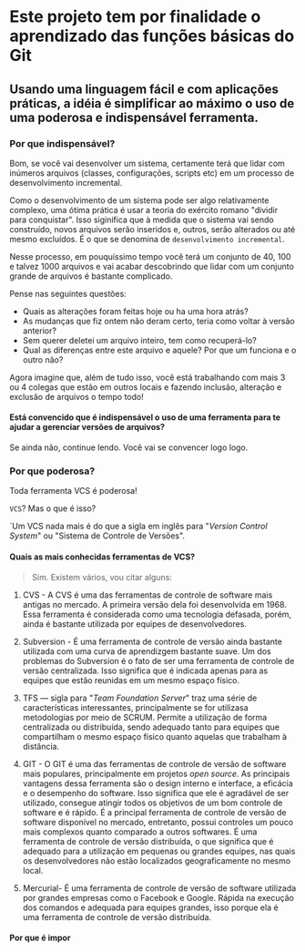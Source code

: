 # Este projeto tem por finalidade o aprendizado das funções básicas do Git


## Usando uma linguagem fácil e com aplicações práticas, a idéia é simplificar ao máximo o uso de uma poderosa e indispensável ferramenta.

### Por que indispensável?

Bom, se você vai desenvolver um sistema, certamente terá que lidar com inúmeros arquivos (classes, configurações, scripts etc) em um processo de desenvolvimento incremental. 

Como o desenvolvimento de um sistema pode ser  algo relativamente complexo, uma ótima prática é usar a teoria do exército romano "dividir para conquistar". Isso siginifica que  à medida que o sistema vai sendo construído, novos arquivos serão inseridos e, outros, serão alterados ou até mesmo excluídos. É o que se denomina de `desenvolvimento incremental`. 

Nesse processo, em pouquíssimo tempo você terá um conjunto de 40, 100 e talvez 1000 arquivos e vai acabar descobrindo  que lidar com um conjunto grande de arquivos é bastante complicado. 

Pense nas seguintes questões:

- Quais as alterações foram feitas hoje ou ha uma hora atrás?
- As mudanças que fiz ontem não deram certo, teria como voltar à versão anterior?
- Sem querer deletei um arquivo inteiro, tem como recuperá-lo?
- Qual as diferenças entre este  arquivo e aquele? Por que um funciona e o outro não?  

Agora imagine que, além de tudo isso, você está trabalhando com mais 3 ou 4 colegas que estão em outros locais e fazendo inclusão, alteração e exclusão de arquivos o tempo todo!

#### Está convencido que é indispensável o uso de uma ferramenta para te ajudar a gerenciar versões de arquivos?
Se ainda não, continue lendo. Você vai se convencer logo logo.

### Por que poderosa?

Toda ferramenta VCS é poderosa!

`VCS`? Mas o que é isso?

`Um VCS nada mais é do que a sigla em inglês para "*Version Control System*" ou "Sistema de Controle de Versões". 

#### Quais as mais conhecidas ferramentas de VCS?

> Sim. Existem vários, vou citar alguns:

1. CVS - A CVS é uma das ferramentas de controle de software mais antigas no mercado. A primeira versão dela foi desenvolvida em 1968. Essa ferramenta é considerada como uma tecnologia defasada, porém, ainda é bastante utilizada por equipes de desenvolvedores.

2. Subversion - É uma ferramenta de controle de versão ainda bastante utilizada com uma curva de aprendizgem bastante suave. Um dos problemas do Subversion é o fato de ser uma ferramenta de controle de versão centralizada. Isso significa que  é indicada apenas para as equipes  que estão reunidas em um mesmo espaço físico.

3. TFS  — sigla para "*Team Foundation Server*" traz uma série de características interessantes, principalmente se for utilizasa metodologias por meio de SCRUM. Permite a utilização de forma centralizada ou distribuída, sendo adequado tanto para equipes que compartilham o mesmo espaço físico quanto aquelas que trabalham à distância.

4. GIT - O GIT é uma das ferramentas de controle de versão de software mais populares, principalmente em projetos *open source*. As principais vantagens dessa ferramenta são o design interno e interface, a eficácia e o desempenho do software. Isso significa que ele é agradável de ser utilizado, consegue atingir todos os objetivos de um bom controle de software e é rápido. É a principal ferramenta de controle de versão de software disponível no mercado, entretanto, possui controles um pouco mais complexos quanto comparado a outros softwares. É uma ferramenta de controle de versão distribuída, o que significa que é adequado para a utilização em pequenas ou grandes equipes, nas quais os desenvolvedores não estão localizados geograficamente no mesmo local.

5. Mercurial- É uma ferramenta de controle de versão de software utilizada por grandes empresas como o Facebook e Google. Rápida na execução dos comandos e adequada para equipes grandes, isso porque ela é uma ferramenta de controle de versão distribuída.


#### Por que é impor




